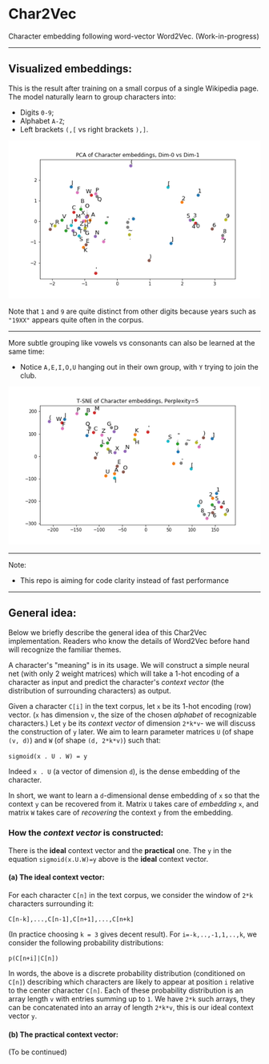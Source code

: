 # Char2Vec
Character embedding following word-vector Word2Vec. (Work-in-progress)

---

## Visualized embeddings:

This is the result after training on a small corpus of a single Wikipedia page. The model naturally learn to group characters into:
- Digits `0-9`;
- Alphabet `A-Z`;
- Left brackets `(,[` vs right brackets `),]`.

![alt text](docs/PCA-0-1.png "PCA 0-1 ")

Note that `1` and `9` are quite distinct from other digits because years such as `"19XX"` appears quite often in the corpus.

---

More subtle grouping like vowels vs consonants can also be learned at the same time:
- Notice `A,E,I,O,U` hanging out in their own group, with `Y` trying to join the club.

![alt text](docs/T-SNE_p5.png "PCA 4-5")

---

Note:

* This repo is aiming for code clarity instead of fast performance

---

## General idea:

Below we briefly describe the general idea of this Char2Vec implementation. Readers who know the details of Word2Vec before hand will recognize the familiar themes.

A character's "meaning" is in its usage. We will construct a simple neural net (with only 2 weight matrices) which will take a 1-hot encoding of a character as input and predict the character's _context vector_ (the distribution of surrounding characters) as output.

Given a character `C[i]` in the text corpus, let `x` be its 1-hot encoding (row) vector. (`x` has dimension `v`, the size of the chosen _alphabet_ of recognizable characters.) Let `y` be its _context vector_ of dimension `2*k*v`- we will discuss the construction of `y` later. We aim to learn parameter matrices `U` (of shape `(v, d)`) and `W` (of shape `(d, 2*k*v)`) such that:

`sigmoid(x . U . W) = y`

Indeed `x . U` (a vector of dimension `d`), is the dense embedding of the character.

In short, we want to learn a `d`-dimensional dense embedding of `x` so that the context `y` can be recovered from it. Matrix `U` takes care of _embedding_ `x`, and matrix `W` takes care of _recovering_ the context `y` from the embedding.

### How the _context vector_ is constructed:
There is the **ideal** context vector and the **practical** one. The `y` in the equation `sigmoid(x.U.W)=y` above is the **ideal** context vector.

#### (a) The ideal context vector:

For each character `C[n]` in the text corpus, we consider the window of `2*k` characters surrounding it:
```
C[n-k],...,C[n-1],C[n+1],...,C[n+k]
```
(In practice choosing `k = 3` gives decent result). For `i=-k,..,-1,1,..,k`, we consider the following probability distributions:
```
p(C[n+i]|C[n])
```
In words, the above is a discrete probability distribution (conditioned on `C[n]`) describing which characters are likely to appear at position `i` relative to the center character `C[n]`. Each of these probability distribution is an array length `v` with entries summing up to `1`. We have `2*k` such arrays, they can be concatenated into an array of length `2*k*v`, this is our ideal context vector `y`.

#### (b) The practical context vector:

(To be continued)
